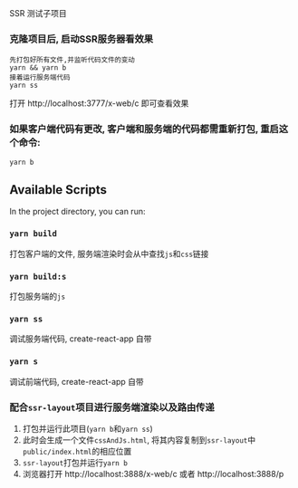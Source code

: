 SSR 测试子项目

### 克隆项目后, 启动SSR服务器看效果

    先打包好所有文件,并监听代码文件的变动
    yarn && yarn b
    接着运行服务端代码
    yarn ss

    
打开  http://localhost:3777/x-web/c 即可查看效果

### 如果客户端代码有更改, 客户端和服务端的代码都需重新打包, 重启这个命令:

    yarn b

## Available Scripts

In the project directory, you can run:

### `yarn build`

打包客户端的文件, 服务端渲染时会从中查找`js`和`css`链接

### `yarn build:s`

打包服务端的`js`

### `yarn ss`

调试服务端代码, create-react-app 自带

### `yarn s`

调试前端代码, create-react-app 自带

### 配合`ssr-layout`项目进行服务端渲染以及路由传递

1. 打包并运行此项目(`yarn b`和`yarn ss`)
2. 此时会生成一个文件`cssAndJs.html`, 将其内容复制到`ssr-layout`中`public/index.html`的相应位置
3. `ssr-layout`打包并运行`yarn b`
4. 浏览器打开 http://localhost:3888/x-web/c 或者 http://localhost:3888/p
